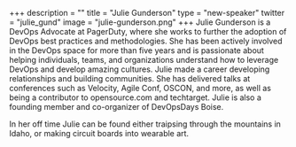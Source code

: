 +++
description = ""
title = "Julie Gunderson"
type = "new-speaker"
twitter = "julie_gund"
image = "julie-gunderson.png"
+++
Julie Gunderson is a DevOps Advocate at PagerDuty, where she works to further the adoption of DevOps best practices and methodologies.  She has been actively involved in the DevOps space for more than five years and is passionate about helping individuals, teams, and organizations understand how to leverage DevOps and develop amazing cultures. Julie made a career developing relationships and building communities. She has delivered talks at conferences such as Velocity, Agile Conf, OSCON, and more, as well as being a contributor to opensource.com and techtarget. Julie is also a founding member and co-organizer of DevOpsDays Boise.

In her off time Julie can be found either traipsing through the mountains in Idaho, or making circuit boards into wearable art.